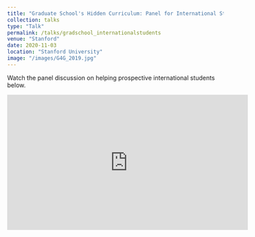 ```yaml
---
title: "Graduate School's Hidden Curriculum: Panel for International Students"
collection: talks
type: "Talk"
permalink: /talks/gradschool_internationalstudents
venue: "Stanford"
date: 2020-11-03
location: "Stanford University"
image: "/images/G4G_2019.jpg"
---
```


Watch the panel discussion on helping prospective international students below.

<iframe width="560" height="315" src="https://www.youtube.com/watch?v=ZHXCqexTCD4" title="YouTube video player" frameborder="0" allow="accelerometer; autoplay; clipboard-write; encrypted-media; gyroscope; picture-in-picture" allowfullscreen></iframe>